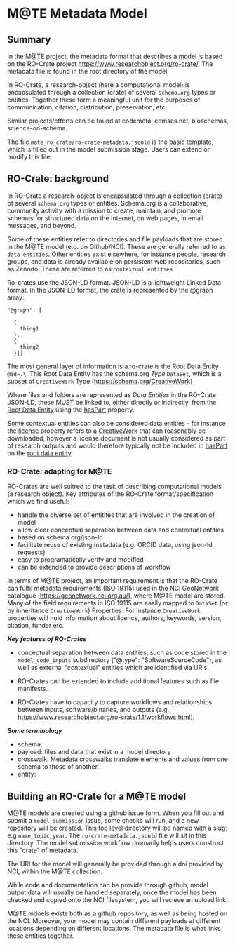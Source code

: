 # M@TE Metadata Model

## Summary

In the M@TE project, the metadata format that describes a model is based on the RO-Crate project https://www.researchobject.org/ro-crate/. The metadata file is found in the root directory of the model. 

In RO-Crate, a research-object (here a computational model) is encapsulated through a collection (crate) of several `schema.org` types or entities. Together these form a meaningful unit for the purposes of communication, citation, distribution, preservation, etc.

Similar projects/efforts can be found at codemeta, comses.net, bioschemas, science-on-schema.

The file `mate_ro_crate/ro-crate-metadata.jsonld` is the basic template, which is filled out in the model submission stage. Users can extend or modify this file.

## RO-Crate: background 


In RO-Crate a research-object is encapsulated through a collection (crate) of several `schema.org` types or entities.  Schema.org is a collaborative, community activity with a mission to create, maintain, and promote schemas for structured data on the Internet, on web pages, in email messages, and beyond.

Some of these entities refer to directories and file payloads that are stored in the M@TE model (e.g. on Github/NCI). These are generally referred to as `data entities`. Other entities exist elsewhere, for instance people, research groups, and data is already available on persistent web repositories, such as Zenodo. These are referred to as `contextual entities` 

Ro-crates use the JSON-LD format. JSON-LD is a lightweight Linked Data format.  In the JSON-LD format, the crate is represented by the @graph array:

```
"@graph": [

  {
    thing1
  },
  {
    thing2
  }]]
```

The most general layer of information is a ro-crate is the Root Data Entity `@id=.\`. This Root Data Entity has the schema.org _Type_ `DataSet`, which is a subset of `CreativeWork` Type (https://schema.org/CreativeWork)

Where files and folders are represented as *Data Entities* in the RO-Crate JSON-LD, these MUST be linked to, either directly or indirectly, from the [Root Data Entity](https://www.researchobject.org/ro-crate/1.1/root-data-entity.html) using the [hasPart](http://schema.org/hasPart) property.

Some contextual entities can also be considered data entities - for instance the [license](https://www.researchobject.org/ro-crate/1.1/contextual-entities.html#licensing-access-control-and-copyright) property refers to a [CreativeWork](http://schema.org/CreativeWork) that can reasonably be downloaded, however a license document is not  usually considered as part of research outputs and would therefore  typically not be included in [hasPart](http://schema.org/hasPart) on the [root data entity](https://www.researchobject.org/ro-crate/1.1/root-data-entity.html).

### RO-Crate: adapting for M@TE

RO-Crates are well suitred to the task of describing computational models (a research object). Key attributes of the RO-Crate format/specification which we find useful:

* handle the diverse set of entitites that are involved in the creation of model
* allow clear conceptual separation between data and contextual entities
* based on schema.org/json-ld
* facilitate reuse of existing metadata (e.g. ORCID data, using json-ld requests)
* easy to programatically verify and modified
* can be extended to provide descriptions of workflow

In terms of M@TE project, an important requirement is that the RO-Crate can fulfil metadata requirements (ISO 19115) used in the NCI GeoNetwork catalogue (https://geonetwork.nci.org.au/), where M@TE model are stored. Many of the field requirements in ISO 19115 are easily mapped to  `DataSet` (or by inheritance `CreativeWork`) Properties. For instance `CreativeWork` properties will hold information about licence, authors, keywords, version, citation, funder etc.

___Key features of RO-Crates___

* conceptual separation between data entities, such as code stored in the ` model_code_inputs` subdirectory ("@type": "SoftwareSourceCode"), as well as external "contextual" entities which are identified via URIs.

* RO-Crates can be extended to include additional features such as file manifests.
* RO-Crates have to capacity to capture workflows and relationships between inputs, software/binaries, and outputs (e.g., https://www.researchobject.org/ro-crate/1.1/workflows.html). 

___Some terminology___

* schema:
* payload: files and data that exist in a model directory
* crosswalk: Metadata crosswalks translate elements and values from one schema to those of another. 
* entity:

## Building an RO-Crate for a M@TE model


M@TE models are created using a github issue form. When you fill out and submit a `model_submission` issue, some checks will run, and a new repository will be created. This top level directory will be named with a slug: e.g `name_topic_year`. The `ro-crate-metadata.jsonld` file will sit in this directory. The model submission workflow promarily helps users construct this "crate" of metadata.  

The URI for the model will generally be provided through a doi provided by NCI, within the M@TE collection.

While code and documentation can be provide through github, model output data will usually be handled separately, once the model has been checked and copied onto the NCI filesystem, you will recieve an upload link.

M@TE mdoels exists both as a github repository, as well as being hosted on the NCI. Moreover, your model may contain different payloads at different locations depending on different locations. The metadata file is what links these entities together.


